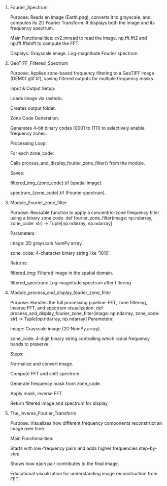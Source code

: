 1. Fourier_Spectrum

   Purpose:
   Reads an image (Earth.png), converts it to grayscale, and computes its 2D Fourier Transform. It displays both the image and its frequency spectrum.

   Main Functionalities:
      cv2.imread to read the image.
      np.fft.fft2 and np.fft.fftshift to compute the FFT.

   Displays:
      Grayscale image.
      Log-magnitude Fourier spectrum.

2. GeoTIFF_Filtered_Spectrum
    
    Purpose:
      Applies zone-based frequency filtering to a GeoTIFF image (DEM01.gtif.tif), saving filtered outputs for multiple frequency masks.

   Input & Output Setup:

      Loads image via rasterio.

   Creates output folder.

      Zone Code Generation:

      Generates 4-bit binary codes (0001 to 1111) to selectively enable frequency zones.

      Processing Loop:

      For each zone_code:

      Calls process_and_display_fourier_zone_filter() from the module.

   Saves:

      filtered_img_{zone_code}.tif (spatial image).

      spectrum_{zone_code}.tif (Fourier spectrum).
   
 3. Module_Fourier_zone_filter
    
    Purpose:
      Reusable function to apply a concentric-zone frequency filter using a binary zone code.
      def fourier_zone_filter(image: np.ndarray, zone_code: str) -> Tuple[np.ndarray, np.ndarray]
    
    Parameters:

      image: 2D grayscale NumPy array.

      zone_code: 4-character binary string like '1010'.
    
    Returns:

      filtered_img: Filtered image in the spatial domain.

      filtered_spectrum: Log-magnitude spectrum after filtering
   
4. Module_process_and_display_fourier_zone_filter

   Purpose:
      Handles the full processing pipeline: FFT, zone filtering, inverse FFT, and spectrum visualization.
      def process_and_display_fourier_zone_filter(image: np.ndarray, zone_code: str) -> Tuple[np.ndarray, np.ndarray]
     Parameters:

      image: Grayscale image (2D NumPy array).

      zone_code: 4-digit binary string controlling which radial frequency bands to preserve.

   Steps:

      Normalize and convert image.
   
      Compute FFT and shift spectrum.

      Generate frequency mask from zone_code.

      Apply mask, inverse FFT.

      Return filtered image and spectrum for display.

   
  5. The_inverse_Fourier_Transform
     
     Purpose:
      Visualizes how different frequency components reconstruct an image over time.

      Main Functionalities:

      Starts with low-frequency pairs and adds higher frequencies step-by-step.

      Shows how each pair contributes to the final image.

      Educational visualization for understanding image reconstruction from FFT.

      
